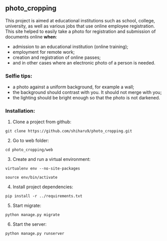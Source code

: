 ## photo_cropping

This project is aimed at educational institutions such as school, college, university, 
as well as various jobs that use online employee registration. This site helped to easily 
take a photo for registration and submission of documents online **when**:
- admission to an educational institution (online training);
- employment for remote work;
- creation and registration of online passes;
- and in other cases where an electronic photo of a person is needed.

### Selfie tips:
- a photo against a uniform background, for example a wall;
- the background should contrast with you. It should not merge with you;
- the lighting should be bright enough so that the photo is not darkened.

### Installation:
1. Clone a project from github:
```
git clone https://github.com/shiharu9/photo_cropping.git
```
2. Go to web folder:
```
cd photo_cropping/web
```
3. Create and run a virtual environment:
```
virtualenv env --no-site-packages

source env/bin/activate
```
4. Install project dependencies:
```
pip install -r ../requirements.txt
```
5. Start migrate:
```
python manage.py migrate
```
6. Start the server:
```
python manage.py runserver
```
